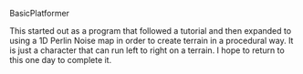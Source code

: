 BasicPlatformer

This started out as a program that followed a tutorial and then expanded to using a 1D Perlin Noise map in order to create terrain in a procedural way. It is just a character that can run left to right on a terrain. I hope to return to this one day to complete it.
